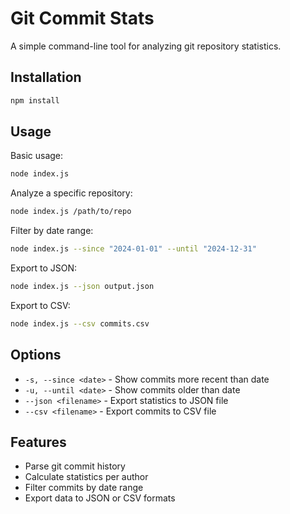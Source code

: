 # Git Commit Stats

A simple command-line tool for analyzing git repository statistics.

## Installation

```bash
npm install
```

## Usage

Basic usage:
```bash
node index.js
```

Analyze a specific repository:
```bash
node index.js /path/to/repo
```

Filter by date range:
```bash
node index.js --since "2024-01-01" --until "2024-12-31"
```

Export to JSON:
```bash
node index.js --json output.json
```

Export to CSV:
```bash
node index.js --csv commits.csv
```

## Options

- `-s, --since <date>` - Show commits more recent than date
- `-u, --until <date>` - Show commits older than date
- `--json <filename>` - Export statistics to JSON file
- `--csv <filename>` - Export commits to CSV file

## Features

- Parse git commit history
- Calculate statistics per author
- Filter commits by date range
- Export data to JSON or CSV formats